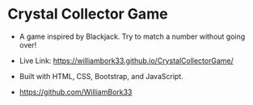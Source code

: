 # Crystal Collector Game

- A game inspired by Blackjack. Try to match a number without going over!

- Live Link: https://williambork33.github.io/CrystalCollectorGame/

- Built with HTML, CSS, Bootstrap, and JavaScript.

- https://github.com/WilliamBork33